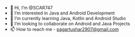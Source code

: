 - 👋 Hi, I’m @SCAR747
- 👀 I’m interested in Java and Android Development
- 🌱 I’m currently learning Java, Kotlin and Android Studio
- 💞️ I’m looking to collaborate on Android and Java Projects
- 📫 How to reach me - pagartushar2907@gmail.com

<!---
SCAR747/SCAR747 is a ✨ special ✨ repository because its `README.md` (this file) appears on your GitHub profile.
You can click the Preview link to take a look at your changes.
--->

